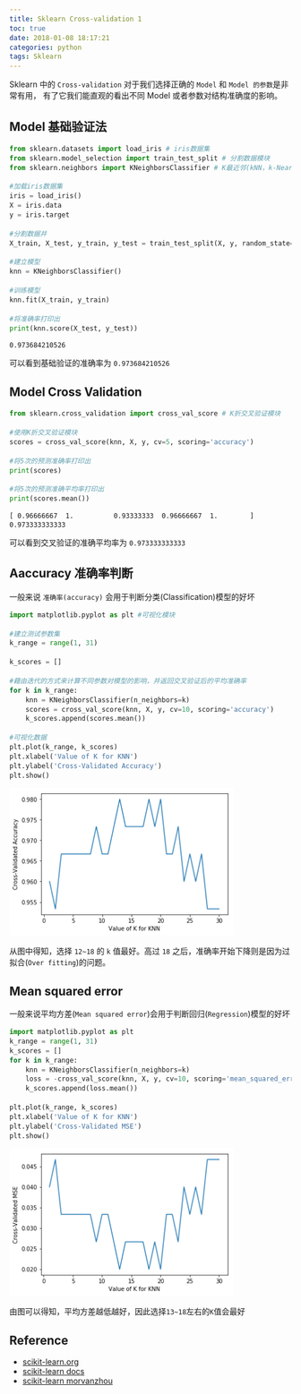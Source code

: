 ```yaml
---
title: Sklearn Cross-validation 1
toc: true
date: 2018-01-08 18:17:21
categories: python
tags: Sklearn
---
```


Sklearn 中的 `Cross-validation` 对于我们选择正确的 `Model` 和 `Model 的参数`是非常有用， 有了它我们能直观的看出不同 Model 或者参数对结构准确度的影响。

<!-- more -->

## Model 基础验证法

```python
from sklearn.datasets import load_iris # iris数据集
from sklearn.model_selection import train_test_split # 分割数据模块
from sklearn.neighbors import KNeighborsClassifier # K最近邻(kNN，k-NearestNeighbor)分类算法

#加载iris数据集
iris = load_iris()
X = iris.data
y = iris.target

#分割数据并
X_train, X_test, y_train, y_test = train_test_split(X, y, random_state=4)

#建立模型
knn = KNeighborsClassifier()

#训练模型
knn.fit(X_train, y_train)

#将准确率打印出
print(knn.score(X_test, y_test))
```

    0.973684210526

可以看到基础验证的准确率为 `0.973684210526`

## Model Cross Validation


```python
from sklearn.cross_validation import cross_val_score # K折交叉验证模块

#使用K折交叉验证模块
scores = cross_val_score(knn, X, y, cv=5, scoring='accuracy')

#将5次的预测准确率打印出
print(scores)

#将5次的预测准确平均率打印出
print(scores.mean())
```

    [ 0.96666667  1.          0.93333333  0.96666667  1.        ]
    0.973333333333

可以看到交叉验证的准确平均率为 `0.973333333333`

## Aaccuracy 准确率判断

一般来说 `准确率(accuracy)` 会用于判断分类(Classification)模型的好坏


```python
import matplotlib.pyplot as plt #可视化模块

#建立测试参数集
k_range = range(1, 31)

k_scores = []

#藉由迭代的方式来计算不同参数对模型的影响，并返回交叉验证后的平均准确率
for k in k_range:
    knn = KNeighborsClassifier(n_neighbors=k)
    scores = cross_val_score(knn, X, y, cv=10, scoring='accuracy')
    k_scores.append(scores.mean())

#可视化数据
plt.plot(k_range, k_scores)
plt.xlabel('Value of K for KNN')
plt.ylabel('Cross-Validated Accuracy')
plt.show()
```

<div class="limg1">
<img src="/images/python/sklearn-6-cross-validation-1-output_6_0.png" width="400" />
</div>

从图中得知，选择 `12~18` 的 `k` 值最好。高过 `18` 之后，准确率开始下降则是因为过拟合(`Over fitting`)的问题。

## Mean squared error

一般来说平均方差(`Mean squared error`)会用于判断回归(`Regression`)模型的好坏


```python
import matplotlib.pyplot as plt
k_range = range(1, 31)
k_scores = []
for k in k_range:
    knn = KNeighborsClassifier(n_neighbors=k)
    loss = -cross_val_score(knn, X, y, cv=10, scoring='mean_squared_error')
    k_scores.append(loss.mean())

plt.plot(k_range, k_scores)
plt.xlabel('Value of K for KNN')
plt.ylabel('Cross-Validated MSE')
plt.show()
```

<div class="limg1">
<img src="/images/python/sklearn-6-cross-validation-1-output_8_1.png" width="400" />
</div>

由图可以得知，平均方差越低越好，因此选择`13~18`左右的`K`值会最好

## Reference

- [scikit-learn.org][1]
- [scikit-learn docs][2]
- [scikit-learn morvanzhou][3]

[1]: http://scikit-learn.org/
[2]: http://scikit-learn.org/stable/tutorial/basic/tutorial.html
[3]: https://morvanzhou.github.io

[img1]: /images/python/sklearn-6-cross-validation-1-output_6_0.png
[img2]: /images/python/sklearn-6-cross-validation-1-output_8_1.png

